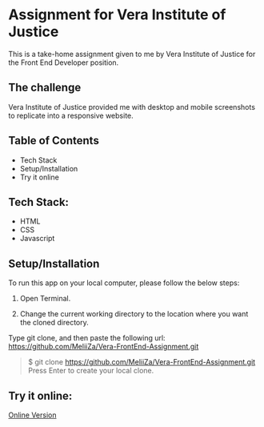 # Assignment for Vera Institute of Justice

This is a take-home assignment given to me by Vera Institute of Justice for the Front End Developer position.

## The challenge

Vera Institute of Justice provided me with desktop and mobile screenshots to replicate into a responsive website.

## Table of Contents

- Tech Stack
- Setup/Installation
- Try it online

## Tech Stack:

- HTML
- CSS
- Javascript

## Setup/Installation

To run this app on your local computer, please follow the below steps:

1. Open Terminal.

2. Change the current working directory to the location where you want the cloned directory.

Type git clone, and then paste the following url:
https://github.com/MeliiZa/Vera-FrontEnd-Assignment.git

> $ git clone https://github.com/MeliiZa/Vera-FrontEnd-Assignment.git
> Press Enter to create your local clone.

## Try it online:

[Online Version](https://meliiza.github.io/Vera-FrontEndAssignment/)

